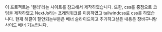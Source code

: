 이 프로젝트는 '컬리'라는 사이트를 참고해서 제작하였습니다.
또한, css를 중점으로 코딩을 제작하였고 NextJs라는 프레임워크를 이용하였고 tailwindcss로 css를 하였습니다.
현재 해결이 잘안되는부분은 배너 슬라이드이고 
추가하고싶은 내용은 장바구니랑 사이드 배너 기능입니다.